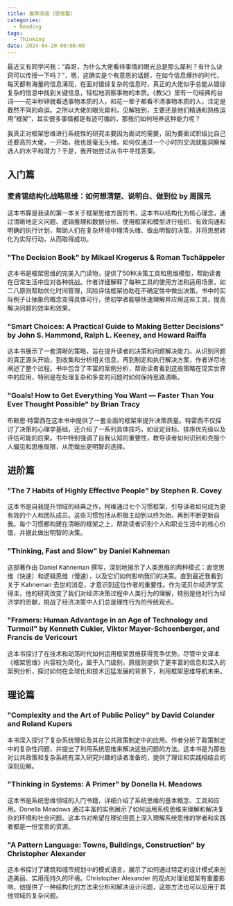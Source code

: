 ```yaml
---
title: 推荐阅读（思维篇）
categories:
  - Reading
tags:
  - Thinking
date: 2024-04-20 00:00:00
---
```


最近又有同学问我：“森哥，为什么大佬看待事情的眼光总是那么犀利？有什么诀窍可以传授一下吗？”，嗯，这确实是个有意思的话题，在如今信息爆炸的时代，每天都有海量的信息涌现，在面对错综复杂的信息时，真正的大佬似乎总能从错综复杂的信息中找到关键信息，轻松地洞察事物的本质。《教父》里有一句经典的台词——花半秒钟就看透事物本质的人，和花一辈子都看不清事物本质的人，注定是截然不同的命运。之所以大佬的眼光犀利，见解独到，主要还是他们精通和熟练运用“框架”，其实很多事情都是有迹可循的，那我们如何培养这种能力呢？

我真正对框架思维进行系统性的研究主要因为面试的需要，因为要面试职级比自己还要高的大佬，一开始，我也是毫无头绪，如何仅通过一个小时的交流就能洞察候选人的水平和潜力？于是，我开始尝试从书中寻找答案。

## 入门篇

### 麦肯锡结构化战略思维：如何想清楚、说明白、做到位 by 周国元

这本书算是我读的第一本关于框架思维方面的书，这本书以结构化为核心理念，通过清晰地定义问题、逻辑推理和数据分析、使用框架和模型进行组织、有效沟通和明确的执行计划，帮助人们在复杂环境中理清头绪、做出明智的决策，并将思想转化为实际行动，从而取得成功。

### "The Decision Book" by Mikael Krogerus & Roman Tschäppeler

这本书是框架思维的完美入门读物，提供了50种决策工具和思维模型，帮助读者在日常生活中应对各种挑战。作者详细解释了每种工具的使用方法和适用场景，如二八原则帮助优化时间管理，风险评估框架协助在不确定性中做出决策。书中的实际例子让抽象的概念变得具体可行，使初学者能够快速理解并应用这些工具，提高解决问题的效率和效果。

### "Smart Choices: A Practical Guide to Making Better Decisions" by John S. Hammond, Ralph L. Keeney, and Howard Raiffa

这本书展示了一套清晰的策略，旨在提升读者的决策和问题解决能力。从识别问题的真正源头开始，到收集和分析相关信息，再到制定和执行解决方案，作者详尽地阐述了整个过程。书中包含了丰富的案例分析，帮助读者看到这些策略在现实世界中的应用，特别是在处理复杂和多变的问题时如何保持思路清晰。

### "Goals! How to Get Everything You Want — Faster Than You Ever Thought Possible" by Brian Tracy

布赖恩·特雷西在这本书中提供了一套全面的框架来提升决策质量。特雷西不仅探讨了决策的心理学基础，还介绍了一系列具体技巧，如设定目标、排序优先级以及评估可能的后果。书中特别强调了自我认知的重要性，教导读者如何识别和克服个人偏见和思维局限，从而做出更明智的选择。

## 进阶篇

### "The 7 Habits of Highly Effective People" by Stephen R. Covey

这本书是自我提升领域的经典之作，柯维通过七个习惯框架，引导读者如何成为更有效的个人和团队成员。这些习惯包括从积极主动到以终为始，再到不断更新自我。每个习惯都构建在清晰的框架之上，帮助读者识别个人和职业生活中的核心价值，并据此做出明智的决策。

### "Thinking, Fast and Slow" by Daniel Kahneman

这部著作由 Daniel Kahneman 撰写，深刻地揭示了人类思维的两种模式：直觉思维（快速）和逻辑思维（慢速），以及它们如何影响我们的决策。直到最近我看到关于 Kahneman 去世的消息，才意识到这位作者的重要性。作为诺贝尔经济学奖得主，他的研究改变了我们对经济决策过程中人类行为的理解，特别是他对行为经济学的贡献，挑战了经济决策中人们总是理性行为的传统观点。

### "Framers: Human Advantage in an Age of Technology and Turmoil" by Kenneth Cukier, Viktor Mayer-Schoenberger, and Francis de Vericourt

这本书探讨了在技术和动荡时代如何运用框架思维获得竞争优势。尽管中文译本《框架思维》内容较为简化，属于入门级别，原版则提供了更丰富的信息和深入的案例分析，探讨如何在全球化和技术迅猛发展的背景下，利用框架思维导航未来。


## 理论篇

### "Complexity and the Art of Public Policy" by David Colander and Roland Kupers

本书深入探讨了复杂系统理论及其在公共政策制定中的应用。作者分析了政策制定中的复杂性问题，并提出了利用系统思维来解决这些问题的方法。这本书是为那些对公共政策和复杂系统有深入研究兴趣的读者准备的，提供了理论和实践相结合的深刻见解。

### "Thinking in Systems: A Primer" by Donella H. Meadows

这本书是系统思维领域的入门书籍，详细介绍了系统思维的基本概念、工具和应用。Donella Meadows 通过丰富的实例展示了如何运用系统思维来理解和解决复杂的环境和社会问题。这本书对希望在理论层面上深入理解系统思维的学者和实践者都是一份宝贵的资源。

### "A Pattern Language: Towns, Buildings, Construction" by Christopher Alexander

这本书探讨了建筑和城市规划中的模式语言，展示了如何通过特定的设计模式来创造美丽、实用而持久的环境。Christopher Alexander 的观点对理论框架有重要影响，他提供了一种结构化的方法来分析和解决设计问题，这些方法也可以应用于其他领域的复杂问题。


